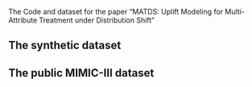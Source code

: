 The Code and dataset for the paper “MATDS: Uplift Modeling for Multi-Attribute Treatment under Distribution Shift”

## The synthetic dataset


## The public MIMIC-III dataset


